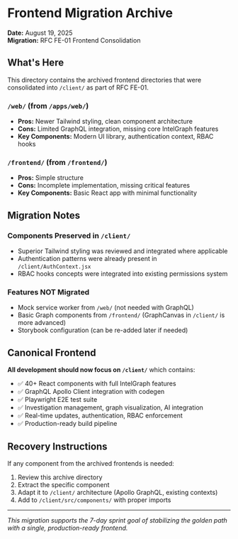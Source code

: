 # Frontend Migration Archive

**Date:** August 19, 2025  
**Migration:** RFC FE-01 Frontend Consolidation  

## What's Here

This directory contains the archived frontend directories that were consolidated into `/client/` as part of RFC FE-01.

### `/web/` (from `/apps/web/`)
- **Pros:** Newer Tailwind styling, clean component architecture
- **Cons:** Limited GraphQL integration, missing core IntelGraph features
- **Key Components:** Modern UI library, authentication context, RBAC hooks

### `/frontend/` (from `/frontend/`)  
- **Pros:** Simple structure
- **Cons:** Incomplete implementation, missing critical features
- **Key Components:** Basic React app with minimal functionality

## Migration Notes

### Components Preserved in `/client/`
- Superior Tailwind styling was reviewed and integrated where applicable
- Authentication patterns were already present in `/client/AuthContext.jsx`
- RBAC hooks concepts were integrated into existing permissions system

### Features NOT Migrated
- Mock service worker from `/web/` (not needed with GraphQL)
- Basic Graph components from `/frontend/` (GraphCanvas in `/client/` is more advanced)
- Storybook configuration (can be re-added later if needed)

## Canonical Frontend

**All development should now focus on `/client/`** which contains:
- ✅ 40+ React components with full IntelGraph features
- ✅ GraphQL Apollo Client integration with codegen
- ✅ Playwright E2E test suite
- ✅ Investigation management, graph visualization, AI integration
- ✅ Real-time updates, authentication, RBAC enforcement
- ✅ Production-ready build pipeline

## Recovery Instructions

If any component from the archived frontends is needed:
1. Review this archive directory
2. Extract the specific component
3. Adapt it to `/client/` architecture (Apollo GraphQL, existing contexts)
4. Add to `/client/src/components/` with proper imports

---

*This migration supports the 7-day sprint goal of stabilizing the golden path with a single, production-ready frontend.*